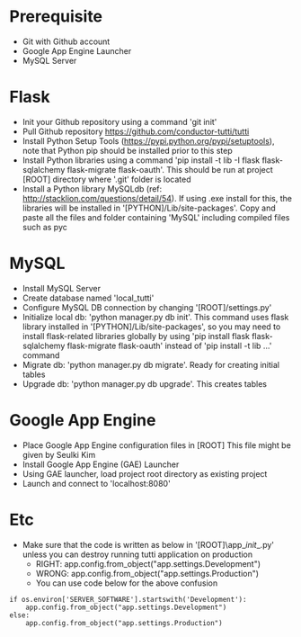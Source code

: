 # Prerequisite
- Git with Github account
- Google App Engine Launcher
- MySQL Server

# Flask
* Init your Github repository using a command 'git init'
* Pull Github repository https://github.com/conductor-tutti/tutti
* Install Python Setup Tools (https://pypi.python.org/pypi/setuptools), note that Python pip should be installed prior to this step
* Install Python libraries using a command 'pip install -t lib -I flask flask-sqlalchemy flask-migrate flask-oauth'. This should be run at project [ROOT] directory where '.git' folder is located
* Install a Python library MySQLdb (ref: http://stacklion.com/questions/detail/54). If using .exe install for this, the libraries will be installed in '[PYTHON]/Lib/site-packages'. Copy and paste all the files and folder containing 'MySQL' including compiled files such as pyc

# MySQL
* Install MySQL Server
* Create database named 'local_tutti'
* Configure MySQL DB connection by changing '[ROOT]/settings.py'
* Initialize local db: 'python manager.py db init'. This command uses flask library installed in '[PYTHON]/Lib/site-packages', so you may need to install flask-related libraries globally by using 'pip install flask flask-sqlalchemy flask-migrate flask-oauth' instead of 'pip install -t lib ...' command
* Migrate db: 'python manager.py db migrate'. Ready for creating initial tables
* Upgrade db: 'python manager.py db upgrade'. This creates tables

# Google App Engine
* Place Google App Engine configuration files in [ROOT] This file might be given by Seulki Kim
* Install Google App Engine (GAE) Launcher
* Using GAE launcher, load project root directory as existing project
* Launch and connect to 'localhost:8080'

# Etc
* Make sure that the code is written as below in '[ROOT]\app\__init__.py' unless you can destroy running tutti application on production
  * RIGHT: app.config.from_object("app.settings.Development") 
  * WRONG: app.config.from_object("app.settings.Production")
  * You can use code below for the above confusion

```
if os.environ['SERVER_SOFTWARE'].startswith('Development'):
    app.config.from_object("app.settings.Development")
else:
    app.config.from_object("app.settings.Production")
```